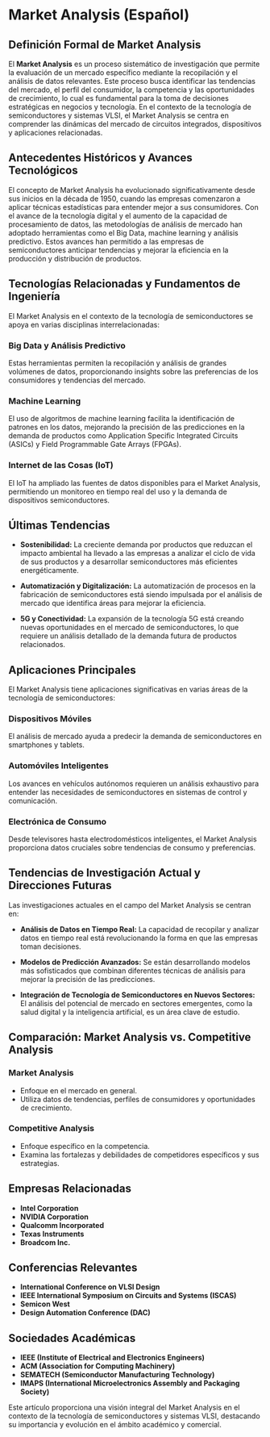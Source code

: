 # Market Analysis (Español)

## Definición Formal de Market Analysis

El **Market Analysis** es un proceso sistemático de investigación que permite la evaluación de un mercado específico mediante la recopilación y el análisis de datos relevantes. Este proceso busca identificar las tendencias del mercado, el perfil del consumidor, la competencia y las oportunidades de crecimiento, lo cual es fundamental para la toma de decisiones estratégicas en negocios y tecnología. En el contexto de la tecnología de semiconductores y sistemas VLSI, el Market Analysis se centra en comprender las dinámicas del mercado de circuitos integrados, dispositivos y aplicaciones relacionadas.

## Antecedentes Históricos y Avances Tecnológicos

El concepto de Market Analysis ha evolucionado significativamente desde sus inicios en la década de 1950, cuando las empresas comenzaron a aplicar técnicas estadísticas para entender mejor a sus consumidores. Con el avance de la tecnología digital y el aumento de la capacidad de procesamiento de datos, las metodologías de análisis de mercado han adoptado herramientas como el Big Data, machine learning y análisis predictivo. Estos avances han permitido a las empresas de semiconductores anticipar tendencias y mejorar la eficiencia en la producción y distribución de productos.

## Tecnologías Relacionadas y Fundamentos de Ingeniería

El Market Analysis en el contexto de la tecnología de semiconductores se apoya en varias disciplinas interrelacionadas:

### Big Data y Análisis Predictivo

Estas herramientas permiten la recopilación y análisis de grandes volúmenes de datos, proporcionando insights sobre las preferencias de los consumidores y tendencias del mercado.

### Machine Learning

El uso de algoritmos de machine learning facilita la identificación de patrones en los datos, mejorando la precisión de las predicciones en la demanda de productos como Application Specific Integrated Circuits (ASICs) y Field Programmable Gate Arrays (FPGAs).

### Internet de las Cosas (IoT)

El IoT ha ampliado las fuentes de datos disponibles para el Market Analysis, permitiendo un monitoreo en tiempo real del uso y la demanda de dispositivos semiconductores.

## Últimas Tendencias

- **Sostenibilidad:** La creciente demanda por productos que reduzcan el impacto ambiental ha llevado a las empresas a analizar el ciclo de vida de sus productos y a desarrollar semiconductores más eficientes energéticamente.
  
- **Automatización y Digitalización:** La automatización de procesos en la fabricación de semiconductores está siendo impulsada por el análisis de mercado que identifica áreas para mejorar la eficiencia.

- **5G y Conectividad:** La expansión de la tecnología 5G está creando nuevas oportunidades en el mercado de semiconductores, lo que requiere un análisis detallado de la demanda futura de productos relacionados.

## Aplicaciones Principales

El Market Analysis tiene aplicaciones significativas en varias áreas de la tecnología de semiconductores:

### Dispositivos Móviles

El análisis de mercado ayuda a predecir la demanda de semiconductores en smartphones y tablets.

### Automóviles Inteligentes

Los avances en vehículos autónomos requieren un análisis exhaustivo para entender las necesidades de semiconductores en sistemas de control y comunicación.

### Electrónica de Consumo

Desde televisores hasta electrodomésticos inteligentes, el Market Analysis proporciona datos cruciales sobre tendencias de consumo y preferencias.

## Tendencias de Investigación Actual y Direcciones Futuras

Las investigaciones actuales en el campo del Market Analysis se centran en:

- **Análisis de Datos en Tiempo Real:** La capacidad de recopilar y analizar datos en tiempo real está revolucionando la forma en que las empresas toman decisiones.
  
- **Modelos de Predicción Avanzados:** Se están desarrollando modelos más sofisticados que combinan diferentes técnicas de análisis para mejorar la precisión de las predicciones.

- **Integración de Tecnología de Semiconductores en Nuevos Sectores:** El análisis del potencial de mercado en sectores emergentes, como la salud digital y la inteligencia artificial, es un área clave de estudio.

## Comparación: Market Analysis vs. Competitive Analysis

### Market Analysis

- Enfoque en el mercado en general.
- Utiliza datos de tendencias, perfiles de consumidores y oportunidades de crecimiento.

### Competitive Analysis

- Enfoque específico en la competencia.
- Examina las fortalezas y debilidades de competidores específicos y sus estrategias.

## Empresas Relacionadas

- **Intel Corporation**
- **NVIDIA Corporation**
- **Qualcomm Incorporated**
- **Texas Instruments**
- **Broadcom Inc.**

## Conferencias Relevantes

- **International Conference on VLSI Design**
- **IEEE International Symposium on Circuits and Systems (ISCAS)**
- **Semicon West**
- **Design Automation Conference (DAC)**

## Sociedades Académicas

- **IEEE (Institute of Electrical and Electronics Engineers)**
- **ACM (Association for Computing Machinery)**
- **SEMATECH (Semiconductor Manufacturing Technology)**
- **IMAPS (International Microelectronics Assembly and Packaging Society)**

Este artículo proporciona una visión integral del Market Analysis en el contexto de la tecnología de semiconductores y sistemas VLSI, destacando su importancia y evolución en el ámbito académico y comercial.